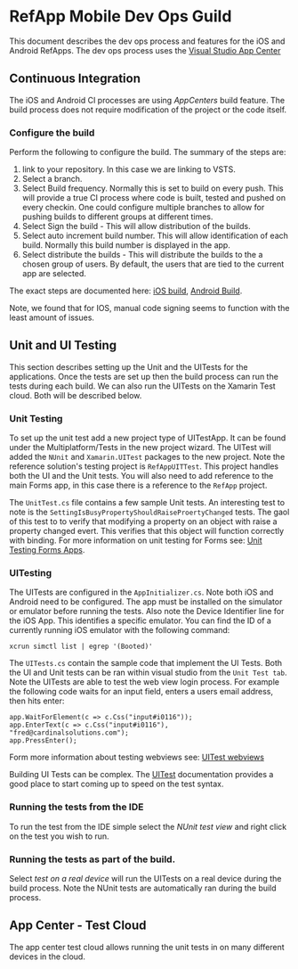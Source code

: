 # RefApp Mobile Dev Ops Guild

This document describes the dev ops process and features for the iOS and Android RefApps. The dev ops process uses the [Visual Studio App Center](https://www.visualstudio.com/app-center/)

## Continuous Integration

The iOS and Android CI processes are using _AppCenters_ build feature. The build process does not require modification of the project or the code itself.

### Configure the build

Perform the following to configure the build. The summary of the steps are:

1. link to your repository. In this case we are linking to VSTS.
2. Select a branch.
3. Select Build frequency. Normally this is set to build on every push. This will provide a true CI process where code is built, tested and pushed on every checkin. One could configure multiple branches to allow for pushing builds to different groups at different times.
4. Select Sign the build - This will allow distribution of the builds.
5. Select auto increment build number. This will allow identification of each build. Normally this build number is displayed in the app.
6. Select distribute the builds - This will distribute the builds to the a chosen group of users. By default, the users that are tied to the current app are selected.

The exact steps are documented here: [iOS build](https://docs.microsoft.com/en-us/appcenter/build/ios/), [Android Build](https://docs.microsoft.com/en-us/appcenter/build/android/).

Note, we found that for IOS, manual code signing seems to function with the least amount of issues.

## Unit and UI Testing

This section describes setting up the Unit and the UITests for the applications. Once the tests are set up then the build process can run the tests during each build. We can also run the UITests on the Xamarin Test cloud. Both will be described below.

### Unit Testing

To set up the unit test add a new project type of UITestApp. It can be found under the Multiplatform/Tests in the new project wizard. The UITest will added the `NUnit` and `Xamarin.UITest` packages to the new project. Note the reference solution's testing project is `RefAppUITTest`. This project handles both the UI and the Unit tests. You will also need to add reference to the main Forms app, in this case there is a reference to the `RefApp` project.

The `UnitTest.cs` file contains a few sample Unit tests. An interesting test to note is the `SettingIsBusyPropertyShouldRaiseProertyChanged` tests. The gaol of this test to to verify that modifying a property on an object with raise a property changed evert. This verifies that this object will function correctly with binding. For more information on unit testing for Forms see: [Unit Testing Forms Apps](https://developer.xamarin.com/guides/xamarin-forms/enterprise-application-patterns/unit-testing/).

### UITesting

The UITests are configured in the `AppInitializer.cs`. Note both iOS and Android need to be configured. The app must be installed on the simulator or emulator before running the tests. Also note the Device Identifier line for the iOS App. This identifies a specific emulator. You can find the ID of a currently running iOS emulator with the following command:

```
xcrun simctl list | egrep '(Booted)'
```

The `UITests.cs` contain the sample code that implement the UI Tests. Both the UI and Unit tests can be ran within visual studio from the `Unit Test tab`. Note the UITests are able to test the web view login process. For example the following code waits for an input field, enters a users email address, then hits enter:

```
app.WaitForElement(c => c.Css("input#i0116"));
app.EnterText(c => c.Css("input#i0116"), "fred@cardinalsolutions.com");
app.PressEnter();
```

Form more information about testing webviews see: [UITest webviews](https://developer.xamarin.com/guides/testcloud/uitest/working-with/webviews/)

Building UI Tests can be complex. The [UITest](https://developer.xamarin.com/guides/testcloud/uitest/) documentation provides a good place to start coming up to speed on the test syntax.

### Running the tests from the IDE

To run the test from the IDE simple select the _NUnit test view_ and right click on the test you wish to run.

### Running the tests as part of the build.

Select _test on a real device_ will run the UITests on a real device during the build process. Note the NUnit tests are automatically ran during the build process.

## App Center - Test Cloud

The app center test cloud allows running the unit tests in on many different devices in the cloud.
